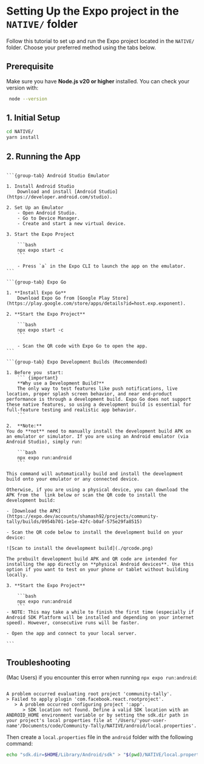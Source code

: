# Setting Up the Expo project in the `NATIVE/` folder

Follow this tutorial to set up and run the Expo project located in the `NATIVE/` folder. Choose your preferred method using the tabs below.

## Prerequisite

Make sure you have **Node.js v20 or higher** installed. You can check your version with:

```bash
 node --version
```

## 1. Initial Setup

```bash
cd NATIVE/
yarn install
```

## 2. Running the App

````{tabs}

```{group-tab} Android Studio Emulator

1. Install Android Studio 
    Download and install [Android Studio](https://developer.android.com/studio).

2. Set Up an Emulator 
    - Open Android Studio.
    - Go to Device Manager.
    - Create and start a new virtual device.

3. Start the Expo Project  

    ```bash
    npx expo start -c
    ```

    - Press `a` in the Expo CLI to launch the app on the emulator.
```

```{group-tab} Expo Go

1. **Install Expo Go**  
    Download Expo Go from [Google Play Store](https://play.google.com/store/apps/details?id=host.exp.exponent).

2. **Start the Expo Project**  

    ```bash
    npx expo start -c
    ```

    - Scan the QR code with Expo Go to open the app.
```

```{group-tab} Expo Development Builds (Recommended)

1. Before you  start:
    ``` {important}
    **Why use a Development Build?**  
    The only way to test features like push notifications, live location, proper splash screen behavior, and near end-product performance is through a development build. Expo Go does not support these native features, so using a development build is essential for full-feature testing and realistic app behavior.
    ``` 

2.  **Note:**  
You do **not** need to manually install the development build APK on an emulator or simulator. If you are using an Android emulator (via Android Studio), simply run:

    ```bash
    npx expo run:android
    ```

This command will automatically build and install the development build onto your emulator or any connected device.

Otherwise, if you are using a physical device, you can download the APK from the  link below or scan the QR code to install the development build:

- [Download the APK](https://expo.dev/accounts/shamash92/projects/community-tally/builds/0954b701-1e1e-42fc-b0af-575e29fa8515)

- Scan the QR code below to install the development build on your device:

![Scan to install the development build](./qrcode.png)

The prebuilt development build APK and QR code are intended for installing the app directly on **physical Android devices**. Use this option if you want to test on your phone or tablet without building locally.

3. **Start the Expo Project**  

    ```bash
    npx expo run:android
    ```
- NOTE: This may take a while to finish the first time (especially if Android SDK Platform will be installed and depending on your internet speed). However, consecutive runs will be faster.

- Open the app and connect to your local server.

```
````

## Troubleshooting

(Mac Users) if you encounter this error when running `npx expo run:android`:

```{terminal}

A problem occurred evaluating root project 'community-tally'.
> Failed to apply plugin 'com.facebook.react.rootproject'.
   > A problem occurred configuring project ':app'.
      > SDK location not found. Define a valid SDK location with an ANDROID_HOME environment variable or by setting the sdk.dir path in your project's local properties file at '/Users/'your-user-name'/Documents/code/Community-Tally/NATIVE/android/local.properties'.
```

Then create a `local.properties` file in the `android` folder with the following command:

```bash
echo "sdk.dir=$HOME/Library/Android/sdk" > "$(pwd)/NATIVE/local.properties"
```
